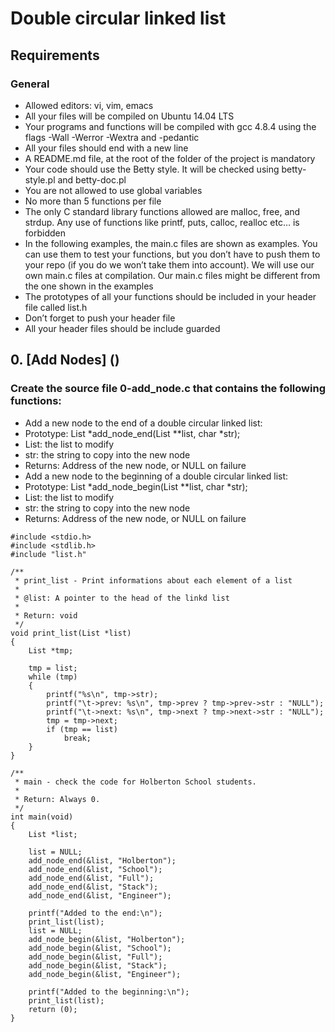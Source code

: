 # Double circular linked list
## Requirements
### General
* Allowed editors: vi, vim, emacs
* All your files will be compiled on Ubuntu 14.04 LTS
* Your programs and functions will be compiled with gcc 4.8.4 using the flags -Wall -Werror -Wextra and -pedantic
* All your files should end with a new line
* A README.md file, at the root of the folder of the project is mandatory
* Your code should use the Betty style. It will be checked using betty-style.pl and betty-doc.pl
* You are not allowed to use global variables
* No more than 5 functions per file
* The only C standard library functions allowed are malloc, free, and strdup. Any use of functions like printf, puts, calloc, realloc etc… is forbidden
* In the following examples, the main.c files are shown as examples. You can use them to test your functions, but you don’t have to push them to your repo (if you do we won’t take them into account). We will use our own main.c files at compilation. Our main.c files might be different from the one shown in the examples
* The prototypes of all your functions should be included in your header file called list.h
* Don’t forget to push your header file
* All your header files should be include guarded

## 0. [Add Nodes] ()

### Create the source file 0-add_node.c that contains the following functions:

* Add a new node to the end of a double circular linked list:
* Prototype: List *add_node_end(List **list, char *str);
* List: the list to modify
* str: the string to copy into the new node
* Returns: Address of the new node, or NULL on failure
* Add a new node to the beginning of a double circular linked list:
* Prototype: List *add_node_begin(List **list, char *str);
* List: the list to modify
* str: the string to copy into the new node
* Returns: Address of the new node, or NULL on failure

```
#include <stdio.h>
#include <stdlib.h>
#include "list.h"

/**
 * print_list - Print informations about each element of a list
 *
 * @list: A pointer to the head of the linkd list
 *
 * Return: void
 */
void print_list(List *list)
{
    List *tmp;

    tmp = list;
    while (tmp)
    {
        printf("%s\n", tmp->str);
        printf("\t->prev: %s\n", tmp->prev ? tmp->prev->str : "NULL");
        printf("\t->next: %s\n", tmp->next ? tmp->next->str : "NULL");
        tmp = tmp->next;
        if (tmp == list)
            break;
    }
}

/**
 * main - check the code for Holberton School students.
 *
 * Return: Always 0.
 */
int main(void)
{
    List *list;

    list = NULL;
    add_node_end(&list, "Holberton");
    add_node_end(&list, "School");
    add_node_end(&list, "Full");
    add_node_end(&list, "Stack");
    add_node_end(&list, "Engineer");

    printf("Added to the end:\n");
    print_list(list);
    list = NULL;
    add_node_begin(&list, "Holberton");
    add_node_begin(&list, "School");
    add_node_begin(&list, "Full");
    add_node_begin(&list, "Stack");
    add_node_begin(&list, "Engineer");

    printf("Added to the beginning:\n");
    print_list(list);
    return (0);
}
```